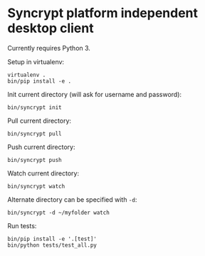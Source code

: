 # Syncrypt platform independent desktop client

Currently requires Python 3.

Setup in virtualenv:

    virtualenv .
    bin/pip install -e .

Init current directory (will ask for username and password):

    bin/syncrypt init

Pull current directory:

    bin/syncrypt pull

Push current directory:

    bin/syncrypt push

Watch current directory:

    bin/syncrypt watch

Alternate directory can be specified with ``-d``:

    bin/syncrypt -d ~/myfolder watch

Run tests:

    bin/pip install -e '.[test]'
    bin/python tests/test_all.py
